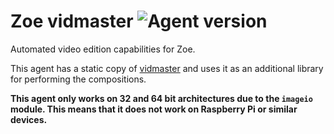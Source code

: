 # Zoe vidmaster ![Agent version](https://img.shields.io/badge/Zoe_Agent-0.1.0-blue.svg "Zoe vidmaster")

Automated video edition capabilities for Zoe.

This agent has a static copy of [vidmaster](https://github.com/rmed/vidmaster) and uses it as an additional library for performing the compositions.

**This agent only works on 32 and 64 bit architectures due to the `imageio` module. This means that it does not work on Raspberry Pi or similar devices.**
